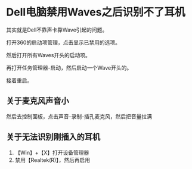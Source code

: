 # Dell电脑禁用Waves之后识别不了耳机

其实就是Dell不靠声卡靠Wave引起的问题。

打开360的启动项管理，点击显示已禁用的选项。

然后打开所有Waves开头的启动项。

再打开任务管理器-启动，然后启动一个Wave开头的。

接着重启。

## 关于麦克风声音小

然后去控制面板，点击声音-录制-插孔麦克风，然后把音量拉满

## 关于无法识别刚插入的耳机

1. 【Win】+【X】打开设备管理器
2. 禁用【Realtek(R)】，然后再启用